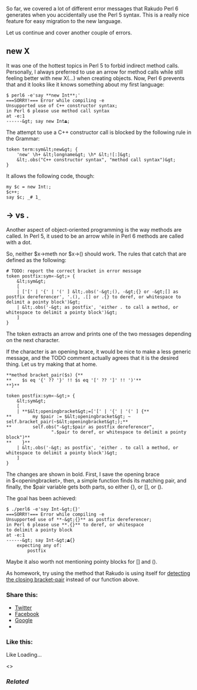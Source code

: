 So far, we covered a lot of different error messages that Rakudo Perl 6 generates when you accidentally use the Perl 5 syntax. This is a really nice feature for easy migration to the new language.

Let us continue and cover another couple of errors.

## new X

It was one of the hottest topics in Perl 5 to forbid indirect method calls. Personally, I always preferred to use an arrow for method calls while still feeling better with new X(...) when creating objects. Now, Perl 6 prevents that and it looks like it knows something about my first language:

	$ perl6 -e'say **new Int**;'
	===SORRY!=== Error while compiling -e
	Unsupported use of C++ constructor syntax;
	in Perl 6 please use method call syntax
	at -e:1
	------&gt; say new Int⏏;

The attempt to use a C++ constructor call is blocked by the following rule in the Grammar:

	token term:sym&lt;new&gt; {
	    'new' \h+ &lt;longname&gt; \h* &lt;![:]&gt;
	    &lt;.obs("C++ constructor syntax", "method call syntax")&gt;
	}

It allows the following code, though:

	my $c = new Int:;
	$c++;
	say $c; _# 1_

## -&gt; vs .

Another aspect of object-oriented programming is the way methods are called. In Perl 5, it used to be an arrow while in Perl 6 methods are called with a dot.

So, neither $x-&gt;meth nor $x-&gt;() should work. The rules that catch that are defined as the following:

	# TODO: report the correct bracket in error message
	token postfix:sym«-&gt;» {
	    &lt;sym&gt;
	    [
	    | ['[' | '{' | '(' ] &lt;.obs('-&gt;(), -&gt;{} or -&gt;[] as postfix dereferencer', '.(), .[] or .{} to deref, or whitespace to delimit a pointy block')&gt;
	    | &lt;.obs('-&gt; as postfix', 'either . to call a method, or whitespace to delimit a pointy block')&gt;
	    ]
	}

The token extracts an arrow and prints one of the two messages depending on the next character.

If the character is an opening brace, it would be nice to make a less generic message, and the TODO comment actually agrees that it is the desired thing. Let us try making that at home.

	**method bracket_pair($s) {**
	**    $s eq '{' ?? '}' !! $s eq '[' ?? ']' !! ')'**
	**}**

	token postfix:sym«-&gt;» {
	    &lt;sym&gt;
	    [
	    | **$&lt;openingbracket&gt;=['[' | '{' | '(' ] {**
	**        my $pair := $&lt;openingbracket&gt; ~ self.bracket_pair(~$&lt;openingbracket&gt;);**
	**        self.obs("-&gt;$pair as postfix dereferencer",
	                 ".$pair to deref, or whitespace to delimit a pointy block")**
	**    }**
	    | &lt;.obs('-&gt; as postfix', 'either . to call a method, or whitespace to delimit a pointy block')&gt;
	    ]
	}

The changes are shown in bold. First, I save the opening brace in $&lt;openingbracket&gt;, then, a simple function finds its matching pair, and finally, the $pair variable gets both parts, so either \{\}, or [], or ().

The goal has been achieved:

	$ ./perl6 -e'say Int-&gt;{}'
	===SORRY!=== Error while compiling -e
	Unsupported use of **-&gt;{}** as postfix dereferencer;
	in Perl 6 please use **.{}** to deref, or whitespace
	to delimit a pointy block
	at -e:1
	------&gt; say Int-&gt;⏏{}
	    expecting any of:
	        postfix

Maybe it also worth not mentioning pointy blocks for [] and ().

As homework, try using the method that Rakudo is using itself for [detecting the closing bracket-pair][1] instead of our function above.

### Share this:

* [Twitter][2]
* [Facebook][3]
* [Google][4]
*

### Like this:

Like Loading...

<>

### _Related_

  [1]: https://github.com/rakudo/star/blob/master/docs/announce/2013.05.md
  [2]: https://perl6.online/2018/01/16/obsolete-syntax-error-messages-in-perl-6-part-4/?share=twitter "Click to share on Twitter"
  [3]: https://perl6.online/2018/01/16/obsolete-syntax-error-messages-in-perl-6-part-4/?share=facebook "Click to share on Facebook"
  [4]: https://perl6.online/2018/01/16/obsolete-syntax-error-messages-in-perl-6-part-4/?share=google-plus-1 "Click to share on Google+"